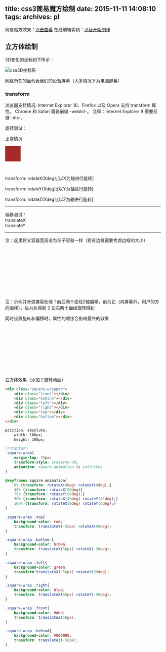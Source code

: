 title: css3简易魔方绘制
date: 2015-11-11 14:08:10
tags:
archives: pl
---

简易魔方效果：[点击查看](/other/3dCube/index.html)
在线编辑实例：[点我开始制作](/liveCoding/demo/index.html)

## 立方体绘制

3D变化的坐标如下所示：

<img src="/img/3d_axes.png" alt="css3D坐标系">

网格所在的面代表我们的设备屏幕（大多情况下为电脑屏幕）

### transform

浏览器支持情况:
Internet Explorer 10、Firefox 以及 Opera 支持 transform 属性。
Chrome 和 Safari 需要前缀 -webkit-。
注释：Internet Explorer 9 需要前缀 -ms-。

<!-- more --> 

旋转测试：

正常情况
<div class="margin-auto" style="height: 80px;">
	<div style="position:absolute;background: brown;height: 50px;width: 50px;"></div>
</div>

transform: rotateX(Xdeg);[以X为轴进行旋转]

<div class="rotateX-wrapper">
	<div class="box"></div>
</div>

transform: rotateY(Xdeg);[以Y为轴进行旋转]

<div class="rotateY-wrapper">
	<div class="box"></div>
</div>


transform: rotateZ(Xdeg);[以Z为轴进行旋转]

<div class="rotateZ-wrapper">
	<div class="box"></div>
</div>

<hr>
偏移测试：
<div class="translateX-wrapper">
	<div class="box">translateX</div>
</div>

<div class="translateY-wrapper">
	<div class="box">translateY</div>
</div>
<hr>



注：这里将父容器宽高设为与子容器一样（若有边框需要考虑边框的大小）

<div class="margin-auto" style="height: 150px;">
	<div class="square-wrapper"><div class="front"></div><div class="behind"></div><div class="left"></div><div class="right"></div><div class="top"></div><div class="bottom"></div>
	</div>
</div>

注：示例并未做兼容处理
1 前后两个面经Z轴偏移，前为正（向屏幕外，用户的方向偏移），后为负得到
2 左右两个面经旋转得到

同时设置旋转和偏移时，属性的顺序会影响最终的效果
<div class="margin-auto" style="height: 150px;">
	<div class="square-wrap"><div class="front"></div><div class="behind"></div><div class="left"></div><div class="right"></div><div class="top"></div><div class="bottom"></div>
	</div>
</div>

立方体效果（添加了旋转动画）

```html
<div class="square-wrapper">
	<div class="front"></div>
	<div class="behind"></div>
	<div class="left"></div>
	<div class="right"></div>
	<div class="top"></div>
	<div class="bottom"></div>
</div>
```

```css
position: absolute;
	width: 100px;
	height: 100px;

/*立体实现*/
.square-wrap{
	margin-top: 20px;
	transform-style: preserve-3d;
	animation: square-animation 5s infinite;
}

@keyframes square-animation{
	0% {transform: rotateX(0deg) rotateY(0deg);}
	45% {transform: rotateX(90deg)}
	75% {transform: rotateY(90deg);}
	90% {transform: rotateX(45deg) rotateY(45deg);}
	100% {transform: rotateX(0deg) rotateY(0deg);}
}

.square-wrap .top{
	background-color: red;
	transform: translateY(-50px) rotateX(90deg);
}

.square-wrap .bottom {
	background-color: brown;
	transform: translateY(50px) rotateX(-90deg);
}

.square-wrap .left{
	background-color: green;
	transform:translateX(-50px) rotateY(90deg);
}

.square-wrap .right{
	background-color: blue;
	transform: translateX(50px) rotateY(-90deg);
}

.square-wrap .front{
	background-color: #ddd;
	transform: translateZ(50px);
}

.square-wrap .behind{
	background-color: #000000;
	transform: translateZ(-50px);
}
```




